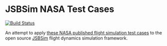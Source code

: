 # JSBSim NASA Test Cases

[![Build Status](https://travis-ci.org/open-aerospace/jsbsim-nasa-test-cases.svg?branch=master)](https://travis-ci.org/open-aerospace/jsbsim-nasa-test-cases)

An attempt to apply [these NASA published flight simulation test cases][testcases]
to the open source [JSBSim][jsbsim] flight dynamics simulation framework.


[testcases]: http://nescacademy.nasa.gov/flightsim/ "Six degree-of-freedom (6-DOF) Flight Simulation Check-cases"
[jsbsim]: http://jsbsim.sourceforge.net/  "JSBSim Flight Dynamics Model software library"
